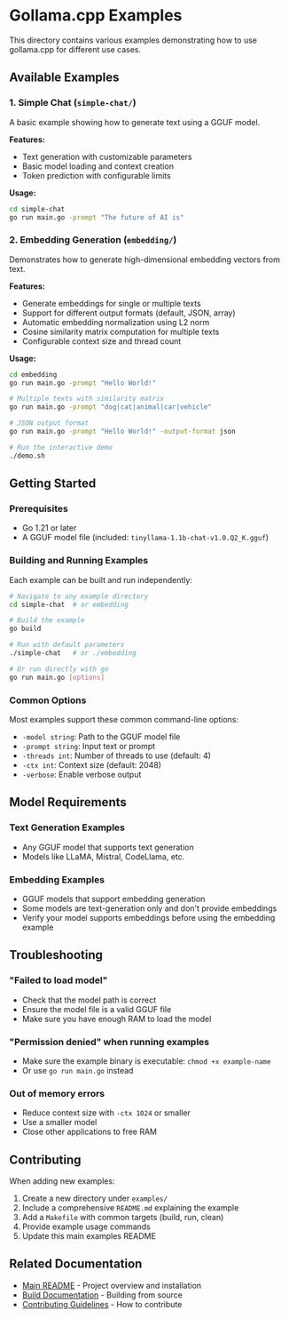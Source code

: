 # Gollama.cpp Examples

This directory contains various examples demonstrating how to use gollama.cpp for different use cases.

## Available Examples

### 1. Simple Chat (`simple-chat/`)
A basic example showing how to generate text using a GGUF model.

**Features:**
- Text generation with customizable parameters
- Basic model loading and context creation
- Token prediction with configurable limits

**Usage:**
```bash
cd simple-chat
go run main.go -prompt "The future of AI is"
```

### 2. Embedding Generation (`embedding/`)
Demonstrates how to generate high-dimensional embedding vectors from text.

**Features:**
- Generate embeddings for single or multiple texts
- Support for different output formats (default, JSON, array)
- Automatic embedding normalization using L2 norm
- Cosine similarity matrix computation for multiple texts
- Configurable context size and thread count

**Usage:**
```bash
cd embedding
go run main.go -prompt "Hello World!"

# Multiple texts with similarity matrix
go run main.go -prompt "dog|cat|animal|car|vehicle"

# JSON output format
go run main.go -prompt "Hello World!" -output-format json

# Run the interactive demo
./demo.sh
```

## Getting Started

### Prerequisites
- Go 1.21 or later
- A GGUF model file (included: `tinyllama-1.1b-chat-v1.0.Q2_K.gguf`)

### Building and Running Examples

Each example can be built and run independently:

```bash
# Navigate to any example directory
cd simple-chat  # or embedding

# Build the example
go build

# Run with default parameters
./simple-chat   # or ./embedding

# Or run directly with go
go run main.go [options]
```

### Common Options

Most examples support these common command-line options:

- `-model string`: Path to the GGUF model file
- `-prompt string`: Input text or prompt
- `-threads int`: Number of threads to use (default: 4)
- `-ctx int`: Context size (default: 2048)
- `-verbose`: Enable verbose output

## Model Requirements

### Text Generation Examples
- Any GGUF model that supports text generation
- Models like LLaMA, Mistral, CodeLlama, etc.

### Embedding Examples
- GGUF models that support embedding generation
- Some models are text-generation only and don't provide embeddings
- Verify your model supports embeddings before using the embedding example

## Troubleshooting

### "Failed to load model"
- Check that the model path is correct
- Ensure the model file is a valid GGUF file
- Make sure you have enough RAM to load the model

### "Permission denied" when running examples
- Make sure the example binary is executable: `chmod +x example-name`
- Or use `go run main.go` instead

### Out of memory errors
- Reduce context size with `-ctx 1024` or smaller
- Use a smaller model
- Close other applications to free RAM

## Contributing

When adding new examples:

1. Create a new directory under `examples/`
2. Include a comprehensive `README.md` explaining the example
3. Add a `Makefile` with common targets (build, run, clean)
4. Provide example usage commands
5. Update this main examples README

## Related Documentation

- [Main README](../README.md) - Project overview and installation
- [Build Documentation](../docs/BUILD.md) - Building from source
- [Contributing Guidelines](../CONTRIBUTING.md) - How to contribute
